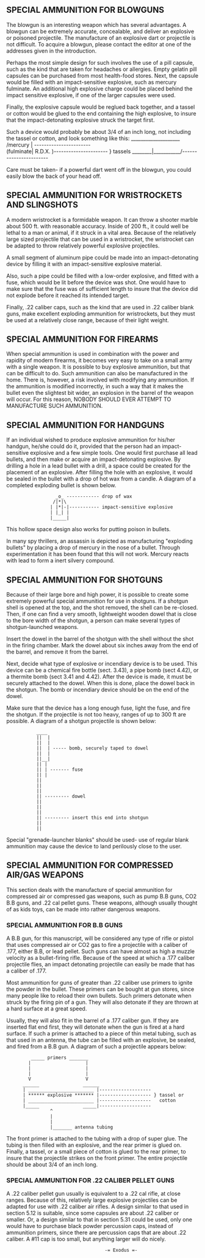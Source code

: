 ## SPECIAL AMMUNITION FOR BLOWGUNS

The blowgun is an interesting weapon which has several advantages. A
blowgun can be extremely accurate, concealable, and deliver an explosive or
poisoned projectile.  The manufacture of an explosive dart or projectile is
not difficult. To acquire a blowgun, please contact the editor at one of the
addresses given in the introduction.

Perhaps the most simple design for such involves the use of a pill capsule,
such as the kind that are taken for headaches or allergies. Empty gelatin pill
capsules can be purchased from most health-food stores.  Next, the capsule
would be filled with an impact-sensitive explosive, such as mercury fulminate.
An additional high explosive charge could be placed behind the impact
sensitive explosive, if one of the larger capsules were used.

Finally, the explosive capsule would be reglued back together, and a tassel
or cotton would be glued to the end containing the high explosive, to insure
that the impact-detonating explosive struck the target first.

Such a device would probably be about 3/4 of an inch long, not including the
tassel or cotton, and look something like this:
                 ____________________
                /mercury |           \-----------------------              
               (fulminate|   R.D.X.   )---------------------- } tassels
                \________|___________/-----------------------

Care must be taken- if a powerful dart went off in the blowgun, you could
easily blow the back of your head off.

## SPECIAL AMMUNITION FOR WRISTROCKETS AND SLINGSHOTS

A modern wristrocket is a formidable weapon.  It can throw a shooter marble
about 500 ft. with reasonable accuracy.  Inside of 200 ft., it could well be
lethal to a man or animal, if it struck in a vital area.  Because of the
relatively large sized projectile that can be used in a wristrocket, the
wristrocket can be adapted to throw relatively powerful explosive projectiles.

A small segment of aluminum pipe could be made into an impact-detonating
device by filling it with an impact-sensitive explosive material.

Also, such a pipe could be filled with a low-order explosive, and fitted
with a fuse, which would be lit before the device was shot.  One would have to
make sure that the fuse was of sufficient length to insure that the device did
not explode before it reached its intended target.

Finally, .22 caliber caps, such as the kind that are used in .22 caliber
blank guns, make excellent exploding ammunition for wristrockets, but they
must be used at a relatively close range, because of their light weight.

## SPECIAL AMMUNITION FOR FIREARMS

When special ammunition is used in combination with the power and
rapidity of modern firearms, it becomes very easy to take on a small army with
a single weapon. It is possible to buy explosive ammunition, but that can be
difficult to do. Such ammunition can also be manufactured in the home.  There
is, however, a risk involved with modifying any ammunition.  If the ammunition
is modified incorrectly, in such a way that it makes the bullet even the
slightest bit wider, an explosion in the barrel of the weapon will occur.  For
this reason, NOBODY SHOULD EVER ATTEMPT TO MANUFACTURE SUCH AMMUNITION.

## SPECIAL AMMUNITION FOR HANDGUNS

If an individual wished to produce explosive ammunition for his/her
handgun, he/she could do it, provided that the person had an impact-sensitive
explosive and a few simple tools.  One would first purchase all lead bullets,
and then make or acquire an impact-detonating explosive.  By drilling a hole
in a lead bullet with a drill, a space could be created for the placement of
an explosive.  After filling the hole with an explosive, it would be sealed in
the bullet with a drop of hot wax from a candle.  A diagram of a completed
exploding bullet is shown below.


                      _o_ ------------ drop of wax
                     /|*|\
                    | |*|-|----------- impact-sensitive explosive                
                    | |_| |
                    |_____|

This hollow space design also works for putting poison in bullets.

In many spy thrillers, an assassin is depicted as manufacturing
"exploding bullets" by placing a drop of mercury in the nose of a bullet.
Through experimentation it has been found that this will not work. Mercury
reacts with lead to form a inert silvery compound.

## SPECIAL AMMUNITION FOR SHOTGUNS

Because of their large bore and high power, it is possible to create some
extremely powerful special ammunition for use in shotguns. If a shotgun shell
is opened at the top, and the shot removed, the shell can be re-closed. Then,
if one can find a very smooth, lightweight wooden dowel that is close to the
bore width of the shotgun, a person can make several types of shotgun-launched
weapons.

Insert the dowel in the barrel of the shotgun with the shell without the
shot in the firing chamber. Mark the dowel about six inches away from the end
of the barrel, and remove it from the barrel.

Next, decide what type of explosive or incendiary device is to be used.
This device can be a chemical fire bottle (sect. 3.43), a pipe bomb (sect
4.42), or a thermite bomb (sect 3.41 and 4.42). After the device is made, it
must be securely attached to the dowel. When this is done, place the dowel
back in the shotgun. The bomb or incendiary device should be on the end of the
dowel.

Make sure that the device has a long enough fuse, light the fuse, and fire
the shotgun. If the projectile is not too heavy, ranges of up to 300 ft are
possible. A diagram of a shotgun projectile is shown below:

               ____
               ||  |
               ||  |
               ||  | ----- bomb, securely taped to dowel
               ||  |
               ||__|
               || |
               || | ------- fuse
               || |
               ||
               ||
               ||
               || --------- dowel
               ||
               ||
               ||
               || --------- insert this end into shotgun
               ||
               ||

Special "grenade-launcher blanks" should be used- use of regular blank
ammunition may cause the device to land perilously close to the user.

## SPECIAL AMMUNITION FOR COMPRESSED AIR/GAS WEAPONS

This section deals with the manufacture of special ammunition for
compressed air or compressed gas weapons, such as pump B.B guns, CO2 B.B guns,
and .22 cal pellet guns.  These weapons, although usually thought of as kids
toys, can be made into rather dangerous weapons.

### SPECIAL AMMUNITION FOR B.B GUNS

A B.B gun, for this manuscript, will be considered any type of rifle or
pistol that uses compressed air or CO2 gas to fire a projectile with a caliber
of .177, either B.B, or lead pellet. Such guns can have almost as high a
muzzle velocity as a bullet-firing rifle. Because of the speed at which a .177
caliber projectile flies, an impact detonating projectile can easily be made
that has a caliber of .177.

Most ammunition for guns of greater than .22 caliber use primers to
ignite the powder in the bullet. These primers can be bought at gun stores,
since many people like to reload their own bullets. Such primers detonate when
struck by the firing pin of a gun. They will also detonate if they are thrown
at a hard surface at a great speed.

Usually, they will also fit in the barrel of a .177 caliber gun. If they are
inserted flat end first, they will detonate when the gun is fired at a hard
surface. If such a primer is attached to a piece of thin metal tubing, such as
that used in an antenna, the tube can be filled with an explosive, be sealed,
and fired from a B.B gun. A diagram of such a projectile appears below:


             _____ primers _______
            |                    |
            |                    |
            |                    |
            V                    V
          ______                ______
          | ________________________ |-------------------
          | ****** explosive ******* |------------------- } tassel or          
          | ________________________ |-------------------   cotton
          |_____                _____|-------------------
                    ^
                    |
                    |
                    |_______ antenna tubing

The front primer is attached to the tubing with a drop of super glue. The
tubing is then filled with an explosive, and the rear primer is glued on.
Finally, a tassel, or a small piece of cotton is glued to the rear primer, to
insure that the projectile strikes on the front primer.  The entire projectile
should be about 3/4 of an inch long.

### SPECIAL AMMUNITION FOR .22 CALIBER PELLET GUNS

A .22 caliber pellet gun usually is equivalent to a .22 cal rifle, at
close ranges.  Because of this, relatively large explosive projectiles can be
adapted for use with .22 caliber air rifles.  A design similar to that used in
section 5.12 is suitable, since some capsules are about .22 caliber or
smaller. Or, a design similar to that in section 5.31 could be used, only one
would have to purchase black powder percussion caps, instead of ammunition
primers, since there are percussion caps that are about .22 caliber.  A #11
cap is too small, but anything larger will do nicely.

                                        -= Exodus =-
